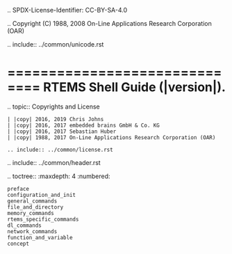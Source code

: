 .. SPDX-License-Identifier: CC-BY-SA-4.0

.. Copyright (C) 1988, 2008 On-Line Applications Research Corporation (OAR)

.. include:: ../common/unicode.rst

==============================
RTEMS Shell Guide (|version|).
==============================

.. topic:: Copyrights and License

    | |copy| 2016, 2019 Chris Johns
    | |copy| 2016, 2017 embedded brains GmbH & Co. KG
    | |copy| 2016, 2017 Sebastian Huber
    | |copy| 1988, 2017 On-Line Applications Research Corporation (OAR)

    .. include:: ../common/license.rst

.. include:: ../common/header.rst

.. toctree::
	:maxdepth: 4
	:numbered:

	preface
	configuration_and_init
	general_commands
	file_and_directory
	memory_commands
	rtems_specific_commands
	dl_commands
	network_commands
	function_and_variable
	concept
